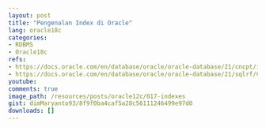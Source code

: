 ```yaml
---
layout: post
title: "Pengenalan Index di Oracle"
lang: oracle18c
categories:
- RDBMS
- Oracle18c
refs: 
- https://docs.oracle.com/en/database/oracle/oracle-database/21/cncpt/indexes-and-index-organized-tables.html#GUID-DE7A95BC-6E4A-47EA-9FC5-B85B54F8CF41
- https://docs.oracle.com/en/database/oracle/oracle-database/21/sqlrf/CREATE-INDEX.html#GUID-1F89BBC0-825F-4215-AF71-7588E31D8BFE
youtube: 
comments: true
image_path: /resources/posts/oracle12c/017-indexes
gist: dimMaryanto93/8f9f0ba4caf5a28c56111246499e97d0
downloads: []
---
```

